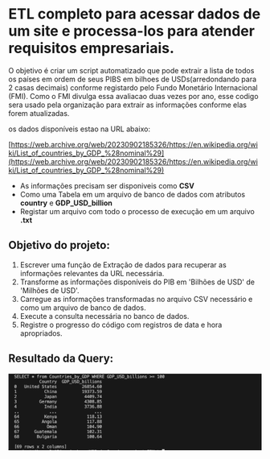 # ETL completo para acessar dados de um site e processa-los para atender requisitos empresariais.

O objetivo é criar um script automatizado que pode extrair a lista de todos os países em ordem de seus PIBS em bilhoes de USDs(arredondando para 2 casas decimais) conforme registardo pelo Fundo Monetário Internacional (FMI). Como o FMI divulga essa avaliacao duas vezes por ano, esse codigo sera usado pela organização para extrair as informações conforme elas forem atualizadas.

os dados disponíveis estao na URL abaixo:

[https://web.archive.org/web/20230902185326/https://en.wikipedia.org/wiki/List_of_countries_by_GDP_%28nominal%29](https://web.archive.org/web/20230902185326/https://en.wikipedia.org/wiki/List_of_countries_by_GDP_%28nominal%29)

-  As informações precisam ser disponiveis como **CSV**
-  Como uma Tabela em um arquivo de banco de dados com atributos **country** e **GDP_USD_billion**
-  Registar  um arquivo com todo o processo de execução em um arquivo **.txt**
  

## Objetivo do projeto:

  1. Escrever uma função de Extração de dados para recuperar as informações relevantes da URL necessária.
  2. Transforme as informações disponíveis do PIB em 'Bilhões de USD' de 'Milhões de USD'.
  3. Carregue as informações transformadas no arquivo CSV necessário e como um arquivo de banco de dados.
  4. Execute a consulta necessária no banco de dados.
  5. Registre o progresso do código com registros de data e hora apropriados.


## Resultado da Query:

![query](https://github.com/JessicaHora/ETL_PiB/blob/main/img/query.png)

